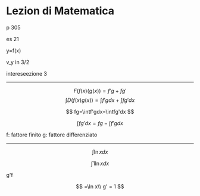 # Lezion di Matematica

p 305


es 21

y=f(x)

v_y in 3/2

intereseezione 3


---

$$
F(f(x)(g(x))=f'g+fg'
$$
$$
\int D(f(x)g(x))=\int f'gdx+\int fg'dx
$$


$$
fg=\intf'gdx=\intfg'dx
$$

$$
\int fg'dx=fg-\int f'gdx
$$

f: fattore finito
g: fattore differenziato


---


$$
\int \ln xdx
$$

$$
\int1 \ln xdx
$$

g'f


$$
=\ln x\\
g' = 1
$$
<!--stackedit_data:
eyJoaXN0b3J5IjpbLTE5MjMwNDQxOSwxNTc2MDU2NTA4XX0=
-->